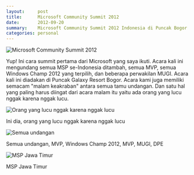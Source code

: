 ```yaml
---
layout:     post
title:      Microsoft Community Summit 2012
date:       2012-09-20
summary:    Microsoft Community Summit 2012 Indonesia di Puncak Bogor
categories: personal
---
```


![Microsoft Community Summit 2012](//sapikuda.com/images/posts/2012-09-20-microsoft-community-summit-2012/IMG_3530.JPG)

Yup! Ini cara summit pertama dari Microsoft yang saya ikuti. Acara kali ini mengundang semua MSP se-Indonesia ditambah, semua MVP, semua Windows Champ 2012 yang terpilih, dan beberapa perwakilan MUGI. Acara kali ini diadakan di Puncak Galaxy Resort Bogor. Acara kami juga memiliki semacam "malam keakraban" antara semua tamu undangan. Dan satu hal yang paling harus diingat dari acara malam itu yaitu ada orang yang lucu nggak karena nggak lucu. 

![Orang yang lucu nggak karena nggak lucu ](//sapikuda.com/images/posts/2012-09-20-microsoft-community-summit-2012/311295_438855899496155_265855866_n.jpg)

Ini dia, orang yang lucu nggak karena nggak lucu

![Semua undangan](//sapikuda.com/images/posts/2012-09-20-microsoft-community-summit-2012/480961_440036922711386_1106714818_n.jpg)

Semua undangan, MVP, Windows Champ 2012, MVP, MUGI, DPE

![MSP Jawa Timur](//sapikuda.com/images/posts/2012-09-20-microsoft-community-summit-2012/IMG_3487.JPG)

MSP Jawa Timur

